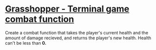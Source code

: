 # [Grasshopper - Terminal game combat function](https://www.codewars.com/kata/grasshopper-terminal-game-combat-function-1 "https://www.codewars.com/kata/586c1cf4b98de0399300001d")

Create a combat function that takes the player's current health and the amount of damage recieved, and returns the player's new health.
Health can't be less than <b>0<b>.
